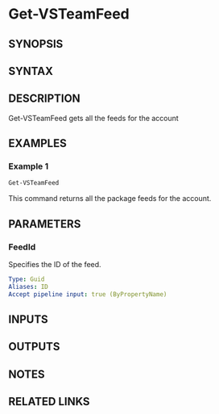 <!-- #include "./common/header.md" -->

# Get-VSTeamFeed

## SYNOPSIS

<!-- #include "./synopsis/Get-VSTeamFeed.md" -->

## SYNTAX

## DESCRIPTION

Get-VSTeamFeed gets all the feeds for the account

## EXAMPLES

### Example 1

```powershell
Get-VSTeamFeed
```

This command returns all the package feeds for the account.

## PARAMETERS

### FeedId

Specifies the ID of the feed.

```yaml
Type: Guid
Aliases: ID
Accept pipeline input: true (ByPropertyName)
```

## INPUTS

## OUTPUTS

## NOTES

<!-- #include "./common/prerequisites.md" -->

## RELATED LINKS

<!-- #include "./common/related.md" -->
